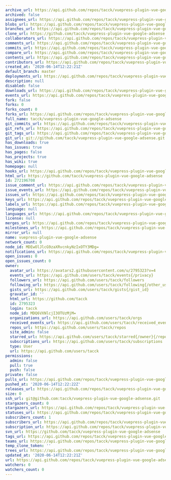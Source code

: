 ```yaml
---
archive_url: https://api.github.com/repos/tacck/vuepress-plugin-vue-google-adsense/{archive_format}{/ref}
archived: false
assignees_url: https://api.github.com/repos/tacck/vuepress-plugin-vue-google-adsense/assignees{/user}
blobs_url: https://api.github.com/repos/tacck/vuepress-plugin-vue-google-adsense/git/blobs{/sha}
branches_url: https://api.github.com/repos/tacck/vuepress-plugin-vue-google-adsense/branches{/branch}
clone_url: https://github.com/tacck/vuepress-plugin-vue-google-adsense.git
collaborators_url: https://api.github.com/repos/tacck/vuepress-plugin-vue-google-adsense/collaborators{/collaborator}
comments_url: https://api.github.com/repos/tacck/vuepress-plugin-vue-google-adsense/comments{/number}
commits_url: https://api.github.com/repos/tacck/vuepress-plugin-vue-google-adsense/commits{/sha}
compare_url: https://api.github.com/repos/tacck/vuepress-plugin-vue-google-adsense/compare/{base}...{head}
contents_url: https://api.github.com/repos/tacck/vuepress-plugin-vue-google-adsense/contents/{+path}
contributors_url: https://api.github.com/repos/tacck/vuepress-plugin-vue-google-adsense/contributors
created_at: '2020-06-14T12:22:21Z'
default_branch: master
deployments_url: https://api.github.com/repos/tacck/vuepress-plugin-vue-google-adsense/deployments
description: null
disabled: false
downloads_url: https://api.github.com/repos/tacck/vuepress-plugin-vue-google-adsense/downloads
events_url: https://api.github.com/repos/tacck/vuepress-plugin-vue-google-adsense/events
fork: false
forks: 0
forks_count: 0
forks_url: https://api.github.com/repos/tacck/vuepress-plugin-vue-google-adsense/forks
full_name: tacck/vuepress-plugin-vue-google-adsense
git_commits_url: https://api.github.com/repos/tacck/vuepress-plugin-vue-google-adsense/git/commits{/sha}
git_refs_url: https://api.github.com/repos/tacck/vuepress-plugin-vue-google-adsense/git/refs{/sha}
git_tags_url: https://api.github.com/repos/tacck/vuepress-plugin-vue-google-adsense/git/tags{/sha}
git_url: git://github.com/tacck/vuepress-plugin-vue-google-adsense.git
has_downloads: true
has_issues: true
has_pages: false
has_projects: true
has_wiki: true
homepage: null
hooks_url: https://api.github.com/repos/tacck/vuepress-plugin-vue-google-adsense/hooks
html_url: https://github.com/tacck/vuepress-plugin-vue-google-adsense
id: 272196708
issue_comment_url: https://api.github.com/repos/tacck/vuepress-plugin-vue-google-adsense/issues/comments{/number}
issue_events_url: https://api.github.com/repos/tacck/vuepress-plugin-vue-google-adsense/issues/events{/number}
issues_url: https://api.github.com/repos/tacck/vuepress-plugin-vue-google-adsense/issues{/number}
keys_url: https://api.github.com/repos/tacck/vuepress-plugin-vue-google-adsense/keys{/key_id}
labels_url: https://api.github.com/repos/tacck/vuepress-plugin-vue-google-adsense/labels{/name}
language: null
languages_url: https://api.github.com/repos/tacck/vuepress-plugin-vue-google-adsense/languages
license: null
merges_url: https://api.github.com/repos/tacck/vuepress-plugin-vue-google-adsense/merges
milestones_url: https://api.github.com/repos/tacck/vuepress-plugin-vue-google-adsense/milestones{/number}
mirror_url: null
name: vuepress-plugin-vue-google-adsense
network_count: 0
node_id: MDEwOlJlcG9zaXRvcnkyNzIxOTY3MDg=
notifications_url: https://api.github.com/repos/tacck/vuepress-plugin-vue-google-adsense/notifications{?since,all,participating}
open_issues: 0
open_issues_count: 0
owner:
  avatar_url: https://avatars2.githubusercontent.com/u/2795323?v=4
  events_url: https://api.github.com/users/tacck/events{/privacy}
  followers_url: https://api.github.com/users/tacck/followers
  following_url: https://api.github.com/users/tacck/following{/other_user}
  gists_url: https://api.github.com/users/tacck/gists{/gist_id}
  gravatar_id: ''
  html_url: https://github.com/tacck
  id: 2795323
  login: tacck
  node_id: MDQ6VXNlcjI3OTUzMjM=
  organizations_url: https://api.github.com/users/tacck/orgs
  received_events_url: https://api.github.com/users/tacck/received_events
  repos_url: https://api.github.com/users/tacck/repos
  site_admin: false
  starred_url: https://api.github.com/users/tacck/starred{/owner}{/repo}
  subscriptions_url: https://api.github.com/users/tacck/subscriptions
  type: User
  url: https://api.github.com/users/tacck
permissions:
  admin: false
  pull: true
  push: false
private: false
pulls_url: https://api.github.com/repos/tacck/vuepress-plugin-vue-google-adsense/pulls{/number}
pushed_at: '2020-06-14T12:22:22Z'
releases_url: https://api.github.com/repos/tacck/vuepress-plugin-vue-google-adsense/releases{/id}
size: 0
ssh_url: git@github.com:tacck/vuepress-plugin-vue-google-adsense.git
stargazers_count: 0
stargazers_url: https://api.github.com/repos/tacck/vuepress-plugin-vue-google-adsense/stargazers
statuses_url: https://api.github.com/repos/tacck/vuepress-plugin-vue-google-adsense/statuses/{sha}
subscribers_count: 1
subscribers_url: https://api.github.com/repos/tacck/vuepress-plugin-vue-google-adsense/subscribers
subscription_url: https://api.github.com/repos/tacck/vuepress-plugin-vue-google-adsense/subscription
svn_url: https://github.com/tacck/vuepress-plugin-vue-google-adsense
tags_url: https://api.github.com/repos/tacck/vuepress-plugin-vue-google-adsense/tags
teams_url: https://api.github.com/repos/tacck/vuepress-plugin-vue-google-adsense/teams
temp_clone_token: ''
trees_url: https://api.github.com/repos/tacck/vuepress-plugin-vue-google-adsense/git/trees{/sha}
updated_at: '2020-06-14T12:22:21Z'
url: https://api.github.com/repos/tacck/vuepress-plugin-vue-google-adsense
watchers: 0
watchers_count: 0
---
```


